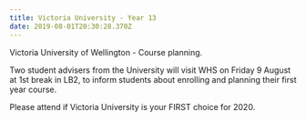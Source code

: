 ```yaml
---
title: Victoria University - Year 13
date: 2019-08-01T20:30:28.370Z
---
```

Victoria University of Wellington - Course planning. 

Two student advisers from the University will visit WHS on Friday 9 August at 1st break in LB2, to inform students about enrolling and planning their first year course. 

Please attend if Victoria University is your FIRST choice for 2020.
